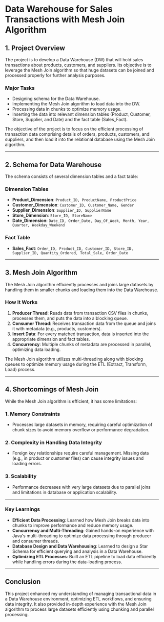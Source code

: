 # **Data Warehouse for Sales Transactions with Mesh Join Algorithm**

## **1. Project Overview**
The project is to develop a Data Warehouse (DW) that will hold sales transactions about products, customers, and suppliers. Its objective is to leverage the Mesh Join algorithm so that huge datasets can be joined and processed properly for further analysis purposes.

### **Major Tasks**
- Designing schema for the Data Warehouse.
- Implementing the Mesh Join algorithm to load data into the DW.
- Processing data in chunks to optimize memory usage.
- Inserting the data into relevant dimension tables (Product, Customer, Store, Supplier, and Date) and the fact table (Sales_Fact).

The objective of the project is to focus on the efficient processing of transaction data comprising details of orders, products, customers, and suppliers, and then load it into the relational database using the Mesh Join algorithm.

---

## **2. Schema for Data Warehouse**
The schema consists of several dimension tables and a fact table:

### **Dimension Tables**
- **Product_Dimension**: `Product_ID, ProductName, ProductPrice`
- **Customer_Dimension**: `Customer_ID, Customer_Name, Gender`
- **Supplier_Dimension**: `Supplier_ID, SupplierName`
- **Store_Dimension**: `Store_ID, StoreName`
- **Date_Dimension**: `Date_ID, Order_Date, Day_Of_Week, Month, Year, Quarter, Weekday_Weekend`

### **Fact Table**
- **Sales_Fact**: `Order_ID, Product_ID, Customer_ID, Store_ID, Supplier_ID, Quantity_Ordered, Total_Sale, Order_Date`

---

## **3. Mesh Join Algorithm**
The Mesh Join algorithm efficiently processes and joins large datasets by handling them in smaller chunks and loading them into the Data Warehouse.

### **How It Works**
1. **Producer Thread**: Reads data from transaction CSV files in chunks, processes them, and puts the data into a blocking queue.
2. **Consumer Thread**: Receives transaction data from the queue and joins it with metadata (e.g., products, customers).
3. **Insert Data**: For every matched transaction, data is inserted into the appropriate dimension and fact tables.
4. **Concurrency**: Multiple chunks of metadata are processed in parallel, optimizing data loading.

The Mesh Join algorithm utilizes multi-threading along with blocking queues to optimize memory usage during the ETL (Extract, Transform, Load) process.

---

## **4. Shortcomings of Mesh Join**
While the Mesh Join algorithm is efficient, it has some limitations:

### **1. Memory Constraints**
- Processes large datasets in memory, requiring careful optimization of chunk sizes to avoid memory overflow or performance degradation.

### **2. Complexity in Handling Data Integrity**
- Foreign key relationships require careful management. Missing data (e.g., in product or customer files) can cause integrity issues and loading errors.

### **3. Scalability**
- Performance decreases with very large datasets due to parallel joins and limitations in database or application scalability.

---

### **Key Learnings**
- **Efficient Data Processing**: Learned how Mesh Join breaks data into chunks to improve performance and reduce memory usage.
- **Concurrency and Multi-Threading**: Gained hands-on experience with Java's multi-threading to optimize data processing through producer and consumer threads.
- **Database Design and Data Warehousing**: Learned to design a Star Schema for efficient querying and analysis in a Data Warehouse.
- **Optimizing ETL Processes**: Built an ETL pipeline to load data efficiently while handling errors during the data-loading process.

---

## **Conclusion**
This project enhanced my understanding of managing transactional data in a Data Warehouse environment, optimizing ETL workflows, and ensuring data integrity. It also provided in-depth experience with the Mesh Join algorithm to process large datasets efficiently using chunking and parallel processing.
